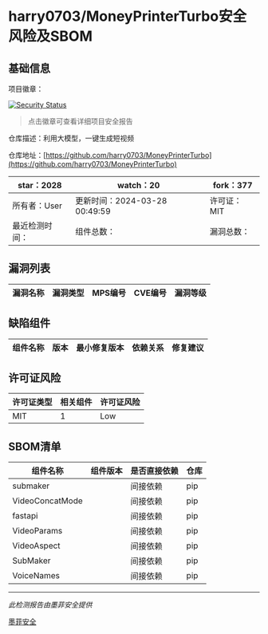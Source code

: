 # harry0703/MoneyPrinterTurbo安全风险及SBOM

## 基础信息

项目徽章：

[![Security Status](https://www.murphysec.com/platform3/v31/badge/1773061872620707840.svg)](https://www.murphysec.com/console/report/1771255376811847680/1773061872620707840)

> 点击徽章可查看详细项目安全报告

仓库描述：利用大模型，一键生成短视频

仓库地址：[https://github.com/harry0703/MoneyPrinterTurbo](https://github.com/harry0703/MoneyPrinterTurbo)

| star：2028 | watch：20 | fork：377 |
| ----------- | -------------- | ------------ |
| 所有者：User | 更新时间：2024-03-28 00:49:59 | 许可证：MIT |
| 最近检测时间： | 组件总数： | 漏洞总数： |




## 漏洞列表

| 漏洞名称 | 漏洞类型 | MPS编号 | CVE编号 | 漏洞等级 |
| ------- | ------ | ------- | ------ | ----- |





## 缺陷组件

| 组件名称 | 版本 | 最小修复版本 | 依赖关系 | 修复建议 |
| -------- | ---- | ------------ | -------- | -------- |





## 许可证风险

| 许可证类型 | 相关组件 | 许可证风险 |
| ---------- | -------- | ---------- |
|MIT|1|Low|




## SBOM清单

| 组件名称 | 组件版本 | 是否直接依赖 | 仓库 |
| -------- | -------- | ------------ | ---- |
|submaker||间接依赖|pip|
|VideoConcatMode||间接依赖|pip|
|fastapi||间接依赖|pip|
|VideoParams||间接依赖|pip|
|VideoAspect||间接依赖|pip|
|SubMaker||间接依赖|pip|
|VoiceNames||间接依赖|pip|


------

*此检测报告由墨菲安全提供*

[墨菲安全](www.murphysec.com)